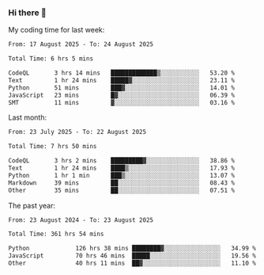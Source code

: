 ### Hi there 👋

My coding time for last week:

<!--START_SECTION:week-->

```txt
From: 17 August 2025 - To: 24 August 2025

Total Time: 6 hrs 5 mins

CodeQL       3 hrs 14 mins   █████████████▒░░░░░░░░░░░   53.20 %
Text         1 hr 24 mins    █████▓░░░░░░░░░░░░░░░░░░░   23.11 %
Python       51 mins         ███▓░░░░░░░░░░░░░░░░░░░░░   14.01 %
JavaScript   23 mins         █▓░░░░░░░░░░░░░░░░░░░░░░░   06.39 %
SMT          11 mins         ▓░░░░░░░░░░░░░░░░░░░░░░░░   03.16 %
```

<!--END_SECTION:week-->

Last month:

<!--START_SECTION:month-->

```txt
From: 23 July 2025 - To: 22 August 2025

Total Time: 7 hrs 50 mins

CodeQL       3 hrs 2 mins    █████████▓░░░░░░░░░░░░░░░   38.86 %
Text         1 hr 24 mins    ████▒░░░░░░░░░░░░░░░░░░░░   17.93 %
Python       1 hr 1 min      ███▒░░░░░░░░░░░░░░░░░░░░░   13.07 %
Markdown     39 mins         ██░░░░░░░░░░░░░░░░░░░░░░░   08.43 %
Other        35 mins         ██░░░░░░░░░░░░░░░░░░░░░░░   07.51 %
```

<!--END_SECTION:month-->

The past year:

<!--START_SECTION:year-->

```txt
From: 23 August 2024 - To: 23 August 2025

Total Time: 361 hrs 54 mins

Python             126 hrs 38 mins ████████▓░░░░░░░░░░░░░░░░   34.99 %
JavaScript         70 hrs 46 mins  █████░░░░░░░░░░░░░░░░░░░░   19.56 %
Other              40 hrs 11 mins  ██▓░░░░░░░░░░░░░░░░░░░░░░   11.10 %
```

<!--END_SECTION:year-->
